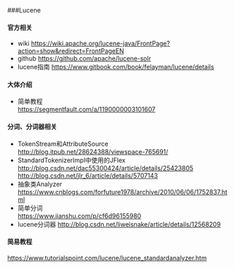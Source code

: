 ﻿###Lucene

#### 官方相关
+ wiki
https://wiki.apache.org/lucene-java/FrontPage?action=show&redirect=FrontPageEN
+ github
https://github.com/apache/lucene-solr  
+ lucene指南
https://www.gitbook.com/book/felayman/lucene/details 

#### 大体介绍
+ 简单教程  
https://segmentfault.com/a/1190000003101607  

 
#### 分词、分词器相关
+ TokenStream和AttributeSource
http://blog.itpub.net/28624388/viewspace-765691/  
+ StandardTokenizerImpl中使用的JFlex
http://blog.csdn.net/dac55300424/article/details/25423805  
http://blog.csdn.net/jlr_6/article/details/5707143  
+ 抽象类Analyzer  
https://www.cnblogs.com/forfuture1978/archive/2010/06/06/1752837.html    
+ 简单分词  
https://www.jianshu.com/p/cf6d96155980
+ lucene分词器
http://blog.csdn.net/liweisnake/article/details/12568209  

#### 简易教程  
https://www.tutorialspoint.com/lucene/lucene_standardanalyzer.htm 
